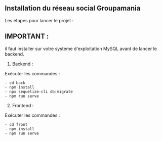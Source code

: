 ## Installation du réseau social Groupamania

Les étapes pour lancer le projet :

## IMPORTANT :

il faut installer sur votre systeme d'exploitation MySQL avant de lancer le backend.

1. Backend :

Exécuter les commandes :

```
- cd back
- npm install
- npx sequelize-cli db:migrate
- npm run serve
```

2. Frontend :

Exécuter les commandes :

```
- cd front
- npm install
- npm run serve
```

